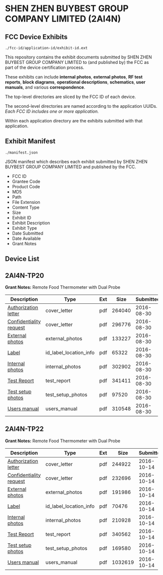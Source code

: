 # SHEN ZHEN BUYBEST GROUP COMPANY LIMITED (2AI4N)
## FCC Device Exhibits

```
./fcc-id/application-id/exhibit-id.ext
```

This repository contains the exhibit documents submitted by SHEN ZHEN BUYBEST GROUP COMPANY LIMITED to (and published by) the FCC as part of the device certification process.

These exhibits can include **internal photos**, **external photos**, **RF test reports**, **block diagrams**, **operational descriptions**, **schematics**, **user manuals**, and various **correspondence**.

The top-level directories are sliced by the FCC ID of each device.

The second-level directories are named according to the application UUIDs. *Each FCC ID includes one or more application.*

Within each application directory are the exhibits submitted with that application. 

## Exhibit Manifest

```
./manifest.json
```

JSON manifest which describes each exhibit submitted by SHEN ZHEN BUYBEST GROUP COMPANY LIMITED and published by the FCC.

- FCC ID
- Grantee Code
- Product Code
- MD5
- Path
- File Extension
- Content Type
- Size
- Exhibit ID
- Exhibit Description
- Exhibit Type
- Date Submitted
- Date Available
- Grant Notes

## Device List
## 2AI4N-TP20
**Grant Notes:** Remote Food Thermometer with Dual Probe

| Description | Type | Ext | Size | Submitted | Available |
| ----------- | ---- | --- | ---- | --------- | --------- |
| [Authorization letter](2AI4N-TP20/0b7883b7a6485686b6eee37cc7aac524/3117119.pdf) | cover_letter | pdf | 264040 | 2016-08-30 | 2016-08-30 |
| [Confidentiality request](2AI4N-TP20/0b7883b7a6485686b6eee37cc7aac524/3117120.pdf) | cover_letter | pdf | 296776 | 2016-08-30 | 2016-08-30 |
| [External photos](2AI4N-TP20/0b7883b7a6485686b6eee37cc7aac524/3117115.pdf) | external_photos | pdf | 133227 | 2016-08-30 | 2016-08-30 |
| [Label](2AI4N-TP20/0b7883b7a6485686b6eee37cc7aac524/3117121.pdf) | id_label_location_info | pdf | 65322 | 2016-08-30 | 2016-08-30 |
| [Internal photos](2AI4N-TP20/0b7883b7a6485686b6eee37cc7aac524/3117116.pdf) | internal_photos | pdf | 302902 | 2016-08-30 | 2016-08-30 |
| [Test Report](2AI4N-TP20/0b7883b7a6485686b6eee37cc7aac524/3117122.pdf) | test_report | pdf | 341411 | 2016-08-30 | 2016-08-30 |
| [Test setup photos](2AI4N-TP20/0b7883b7a6485686b6eee37cc7aac524/3117117.pdf) | test_setup_photos | pdf | 97520 | 2016-08-30 | 2016-08-30 |
| [Users manual](2AI4N-TP20/0b7883b7a6485686b6eee37cc7aac524/3117118.pdf) | users_manual | pdf | 310548 | 2016-08-30 | 2016-08-30 |
## 2AI4N-TP22
**Grant Notes:** Remote Food Thermometer with Dual Probe

| Description | Type | Ext | Size | Submitted | Available |
| ----------- | ---- | --- | ---- | --------- | --------- |
| [Authorization letter](2AI4N-TP22/628229d133b8d00f88d4667a3e22b132/3164334.pdf) | cover_letter | pdf | 244922 | 2016-10-14 | 2016-10-14 |
| [Confidentiality request](2AI4N-TP22/628229d133b8d00f88d4667a3e22b132/3164335.pdf) | cover_letter | pdf | 232696 | 2016-10-14 | 2016-10-14 |
| [External photos](2AI4N-TP22/628229d133b8d00f88d4667a3e22b132/3164330.pdf) | external_photos | pdf | 191986 | 2016-10-14 | 2016-10-14 |
| [Label](2AI4N-TP22/628229d133b8d00f88d4667a3e22b132/3164336.pdf) | id_label_location_info | pdf | 70476 | 2016-10-14 | 2016-10-14 |
| [Internal photos](2AI4N-TP22/628229d133b8d00f88d4667a3e22b132/3164331.pdf) | internal_photos | pdf | 210928 | 2016-10-14 | 2016-10-14 |
| [Test Report](2AI4N-TP22/628229d133b8d00f88d4667a3e22b132/3164337.pdf) | test_report | pdf | 340562 | 2016-10-14 | 2016-10-14 |
| [Test setup photos](2AI4N-TP22/628229d133b8d00f88d4667a3e22b132/3164332.pdf) | test_setup_photos | pdf | 169580 | 2016-10-14 | 2016-10-14 |
| [Users manual](2AI4N-TP22/628229d133b8d00f88d4667a3e22b132/3164333.pdf) | users_manual | pdf | 1032619 | 2016-10-14 | 2016-10-14 |
